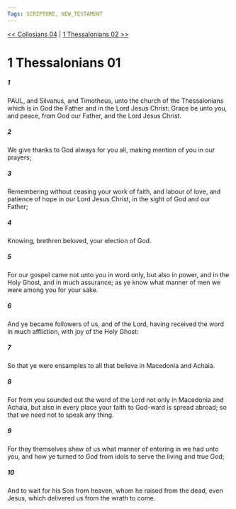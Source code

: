 ```yaml
---
Tags: SCRIPTURE, NEW_TESTAMENT
---
```


[<< Collosians 04](NEW_TESTAMENT/12_Collosians/Collosians_04.md) | [1 Thessalonians 02 >>](NEW_TESTAMENT/13_1_Thessalonians/1_Thessalonians_02.md)

# 1 Thessalonians 01

##### 1

PAUL, and Silvanus, and Timotheus, unto the church of the Thessalonians which is in God the Father and in the Lord Jesus Christ: Grace be unto you, and peace, from God our Father, and the Lord Jesus Christ.

##### 2

We give thanks to God always for you all, making mention of you in our prayers;

##### 3

Remembering without ceasing your work of faith, and labour of love, and patience of hope in our Lord Jesus Christ, in the sight of God and our Father;

##### 4

Knowing, brethren beloved, your election of God.

##### 5

For our gospel came not unto you in word only, but also in power, and in the Holy Ghost, and in much assurance; as ye know what manner of men we were among you for your sake.

##### 6

And ye became followers of us, and of the Lord, having received the word in much affliction, with joy of the Holy Ghost:

##### 7

So that ye were ensamples to all that believe in Macedonia and Achaia.

##### 8

For from you sounded out the word of the Lord not only in Macedonia and Achaia, but also in every place your faith to God-ward is spread abroad; so that we need not to speak any thing.

##### 9

For they themselves shew of us what manner of entering in we had unto you, and how ye turned to God from idols to serve the living and true God;

##### 10

And to wait for his Son from heaven, whom he raised from the dead, even Jesus, which delivered us from the wrath to come.
